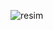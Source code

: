 ![resim](https://user-images.githubusercontent.com/77679922/132993481-4b589c8b-aaa1-45b9-9bf4-41637405b9ad.png)

